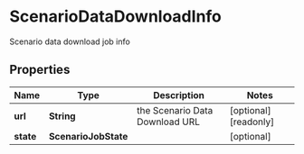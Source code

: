 

# ScenarioDataDownloadInfo

Scenario data download job info

## Properties

| Name | Type | Description | Notes |
|------------ | ------------- | ------------- | -------------|
|**url** | **String** | the Scenario Data Download URL |  [optional] [readonly] |
|**state** | **ScenarioJobState** |  |  [optional] |



